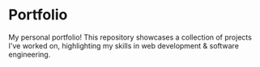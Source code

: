 # Portfolio
My personal portfolio! This repository showcases a collection of projects I've worked on, highlighting my skills in web development &amp; software engineering.
